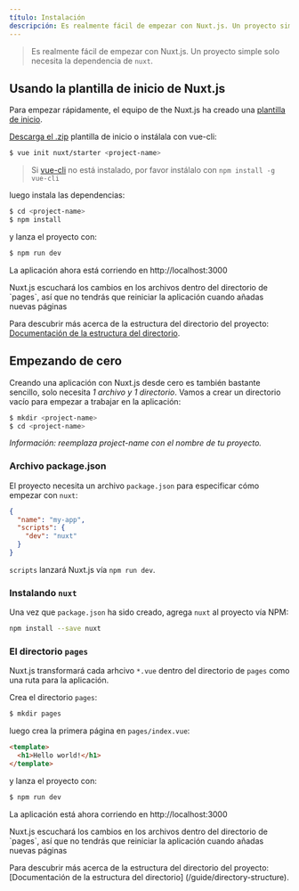 ```yaml
---
título: Instalación
descripción: Es realmente fácil de empezar con Nuxt.js. Un proyecto simple solo necesita la dependencia de `nuxt`.
---
```


> Es realmente fácil de empezar con Nuxt.js. Un proyecto simple solo necesita la dependencia de `nuxt`.

## Usando la plantilla de inicio de Nuxt.js

Para empezar rápidamente, el equipo de the Nuxt.js ha creado una [plantilla de inicio](https://github.com/nuxt/starter).

[Descarga el .zip](https://github.com/nuxt/starter/archive/source.zip) plantilla de inicio o instálala con vue-cli:

```bash
$ vue init nuxt/starter <project-name>
```

> Si [vue-cli](https://github.com/vuejs/vue-cli) no está instalado, por favor instálalo con `npm install -g vue-cli`

luego instala las dependencias:

```bash
$ cd <project-name>
$ npm install
```

y lanza el proyecto con:
```bash
$ npm run dev
```
La aplicación ahora está corriendo en http://localhost:3000

<p class="Alert">Nuxt.js escuchará los cambios en los archivos dentro del directorio de `pages`, así que no tendrás que reiniciar la aplicación cuando añadas nuevas páginas</p>

Para descubrir más acerca de la estructura del directorio del proyecto: [Documentación de la estructura del directorio](/guide/directory-structure).

## Empezando de cero

Creando una aplicación con Nuxt.js desde cero es también bastante sencillo, solo necesita *1 archivo y 1 directorio*. Vamos a crear un directorio vacío para empezar a trabajar en la aplicación:

```bash
$ mkdir <project-name>
$ cd <project-name>
```

*Información: reemplaza project-name con el nombre de tu proyecto.*

### Archivo package.json

El proyecto necesita un archivo `package.json` para especificar cómo empezar con `nuxt`:
```json
{
  "name": "my-app",
  "scripts": {
    "dev": "nuxt"
  }
}
```
`scripts` lanzará Nuxt.js vía `npm run dev`.

### Instalando `nuxt`

Una vez que `package.json` ha sido creado, agrega `nuxt` al proyecto vía NPM:
```bash
npm install --save nuxt
```

### El directorio `pages`

Nuxt.js transformará cada arhcivo `*.vue` dentro del directorio de `pages` como una ruta para la aplicación.

Crea el directorio `pages`:
```bash
$ mkdir pages
```

luego crea la primera página en `pages/index.vue`:
```html
<template>
  <h1>Hello world!</h1>
</template>
```

y lanza el proyecto con:
```bash
$ npm run dev
```
La aplicación está ahora corriendo en http://localhost:3000

<p class="Alert">Nuxt.js escuchará los cambios en los archivos dentro del directorio de `pages`, así que no tendrás que reiniciar la aplicación cuando añadas nuevas páginas</p>

Para descubrir más acerca de la estructura del directorio del proyecto: [Documentación de la estructura del directorio] (/guide/directory-structure).
